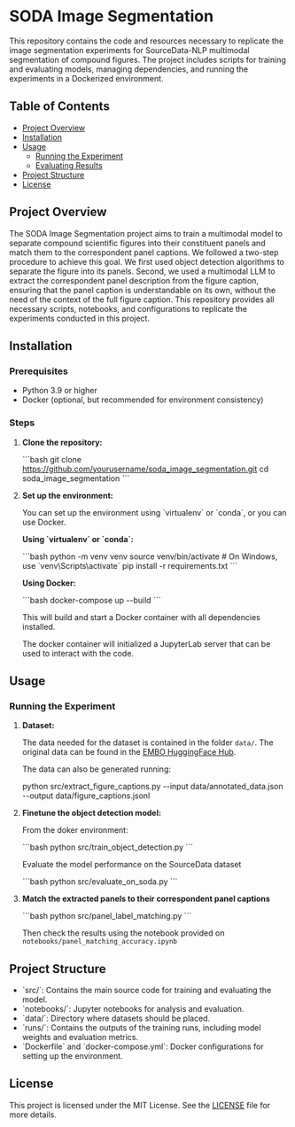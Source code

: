 
# SODA Image Segmentation

This repository contains the code and resources necessary to replicate the image segmentation experiments for SourceData-NLP multimodal segmentation of compound figures. The project includes scripts for training and evaluating models, managing dependencies, and running the experiments in a Dockerized environment.

## Table of Contents

- [Project Overview](#project-overview)
- [Installation](#installation)
- [Usage](#usage)
  - [Running the Experiment](#running-the-experiment)
  - [Evaluating Results](#evaluating-results)
- [Project Structure](#project-structure)
- [License](#license)

## Project Overview

The SODA Image Segmentation project aims to train a multimodal model to separate compound scientific figures into their constituent panels and match them to the correspondent panel captions. We followed a two-step procedure to achieve this goal. We first used object detection algorithms to separate the figure into its panels. Second, we used a multimodal LLM to extract the correspondent panel description from the figure caption, ensuring that the panel caption is understandable on its own, without the need of the context of the full figure caption. This repository provides all necessary scripts, notebooks, and configurations to replicate the experiments conducted in this project.

## Installation

### Prerequisites

- Python 3.9 or higher
- Docker (optional, but recommended for environment consistency)

### Steps

1. **Clone the repository:**

    \`\`\`bash
    git clone https://github.com/yourusername/soda_image_segmentation.git
    cd soda_image_segmentation
    \`\`\`

2. **Set up the environment:**

   You can set up the environment using \`virtualenv\` or \`conda\`, or you can use Docker.

   **Using \`virtualenv\` or \`conda\`:**

    \`\`\`bash
    python -m venv venv
    source venv/bin/activate  # On Windows, use \`venv\Scripts\activate\`
    pip install -r requirements.txt
    \`\`\`

   **Using Docker:**

    \`\`\`bash
    docker-compose up --build
    \`\`\`

   This will build and start a Docker container with all dependencies installed.

   The docker container will initialized a JupyterLab server that can be used to interact with the code.

## Usage

### Running the Experiment

1. **Dataset:**
   
   The data needed for the dataset is contained in the folder `data/`. The original data can be found in the [EMBO HuggingFace Hub](https://huggingface.co/datasets/EMBO/SourceData).

    The data can also be generated running:

   python src/extract_figure_captions.py --input data/annotated_data.json --output data/figure_captions.jsonl

2. **Finetune the object detection model:**

    From the doker environment:

    \`\`\`bash
    python src/train_object_detection.py
    \`\`\`

    Evaluate the model performance on the SourceData dataset

    \`\`\`bash
    python src/evaluate_on_soda.py
    \`\`\`

3. **Match the extracted panels to their correspondent panel captions**

   \`\`\`bash
    python src/panel_label_matching.py
    \`\`\`

    Then check the results using the notebook provided on `notebooks/panel_matching_accuracy.ipynb`

## Project Structure

- \`src/\`: Contains the main source code for training and evaluating the model.
- \`notebooks/\`: Jupyter notebooks for analysis and evaluation.
- \`data/\`: Directory where datasets should be placed.
- \`runs/\`: Contains the outputs of the training runs, including model weights and evaluation metrics.
- \`Dockerfile\` and \`docker-compose.yml\`: Docker configurations for setting up the environment.

## License

This project is licensed under the MIT License. See the [LICENSE](LICENSE) file for more details.
